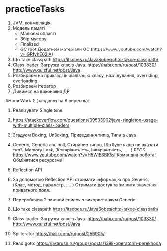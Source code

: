 # practiceTasks
1) JVM, конмпіляція.
2) Модель памяті
   - Малюєм області
   - Збір мусору
   - Finalized
   - GC root
     Додаткові матеріали GC (https://www.youtube.com/watch?v=iGRfyhE02lA)
3) Що таке classpath
   https://itsobes.ru/JavaSobes/chto-takoe-classpath/
4) Class loader. Загрузка класів Java.
   https://habr.com/ru/post/103830/
   http://www.quizful.net/post/Java
3) Розбираєм на прикладі ініціалізацію класу, наслідування, overriding, overloading.
5) Розбираєм ітератор
6) Дивимся на виконання ДР

#HomeWork 2 (завдання на 6 вересня):
1) Реалізувати Single tone.
2) https://stackoverflow.com/questions/39533902/java-singleton-usage-with-multiple-class-loaders
3) Згадуєм Boxing, UnBoxing, Приведення типів, Типи в Java
4) Generic,
   Generic and null,
   Стирание типов,
   Що буде якщо не вказати тип?,
   Memory Leak,
   (Коваріантність, Інваріантність, ..... )
   PECS
   https://www.youtube.com/watch?v=H5WlE8BK5sI
   Командна робота! Обмінятися ресурсами!
5) Reflection API
6) За допомогою Reflection API отримати інформацію про Generic. (Клас, метод, параметр, .... )
   Отримати доступ та змінити значення приватного поля.
7) Переробляєм 2 звязний список з використанням Generic.

8) Що таке classpath
   https://itsobes.ru/JavaSobes/chto-takoe-classpath/
9) Class loader. Загрузка класів Java.
   https://habr.com/ru/post/103830/
   http://www.quizful.net/post/Java
10) Spliterator
    https://habr.com/ru/post/256905/

11) Read goto:
    https://javarush.ru/groups/posts/1389-operatorih-perekhoda